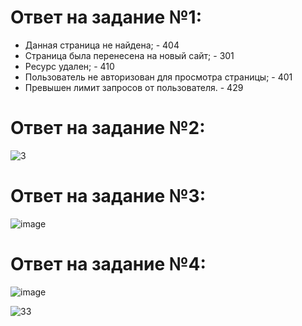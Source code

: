 # Ответ на задание №1:

- Данная страница не найдена; - 404
- Страница была перенесена на новый сайт; - 301
- Ресурс удален; - 410
- Пользователь не авторизован для просмотра страницы;  - 401
- Превышен лимит запросов от пользователя. - 429


# Ответ на задание №2:


![3](https://user-images.githubusercontent.com/107581500/196031977-dcac7b32-645b-4ec5-b7f6-3488f3187dde.JPG)



# Ответ на задание №3:

![image](https://user-images.githubusercontent.com/107581500/196032460-d4128ecd-cb2a-40d0-8406-96c47de6d977.png)

# Ответ на задание №4:


![image](https://user-images.githubusercontent.com/107581500/196049805-2b445b56-9984-4ad1-8a20-57a2c1b5beb8.png)

![33](https://user-images.githubusercontent.com/107581500/196049836-dc83bfee-fcc0-4d43-90c2-b8bd4605e594.JPG)
